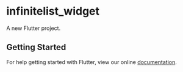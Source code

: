 # infinitelist_widget

A new Flutter project.

## Getting Started

For help getting started with Flutter, view our online
[documentation](https://flutter.io/).
